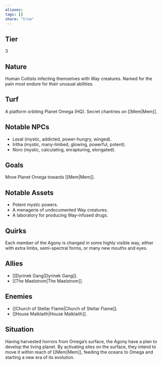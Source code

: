 ```yaml
---
aliases: 
tags: []
share: "true"
---
```

## Tier

3

## Nature

Human Cultists infecting themselves with Way creatures. Named for the pain most endure for their unusual abilities.

## Turf

A platform orbiting Planet Omega (HQ). Secret chantries on [[Mem|Mem]].

## Notable NPCs

- Lexal (mystic, addicted, power-hungry, winged).
- Iritha (mystic, many-limbed, glowing, powerful, potent).
- Noro (mystic, calculating, enrapturing, elongated).


## Goals

Move Planet Omega towards [[Mem|Mem]].

## Notable Assets

- Potent mystic powers.
- A menagerie of undocumented Way creatures.
- A laboratory for producing Way-infused drugs.


## Quirks

Each member of the Agony is changed in some highly visible way, either with extra limbs, semi-spectral forms, or many new mouths and eyes.

## Allies

- [[Dyrinek Gang|Dyrinek Gang]].
- [[The Maelstrom|The Maelstrom]].


## Enemies

- [[Church of Stellar Flame|Church of Stellar Flame]].
- [[House Malklaith|House Malklaith]].


## Situation

Having harvested horrors from Omega’s surface, the Agony have a plan to develop the living planet. By activating sites on the surface, they intend to move it within reach of [[Mem|Mem]], feeding the oceans to Omega and starting a new era of its evolution.
